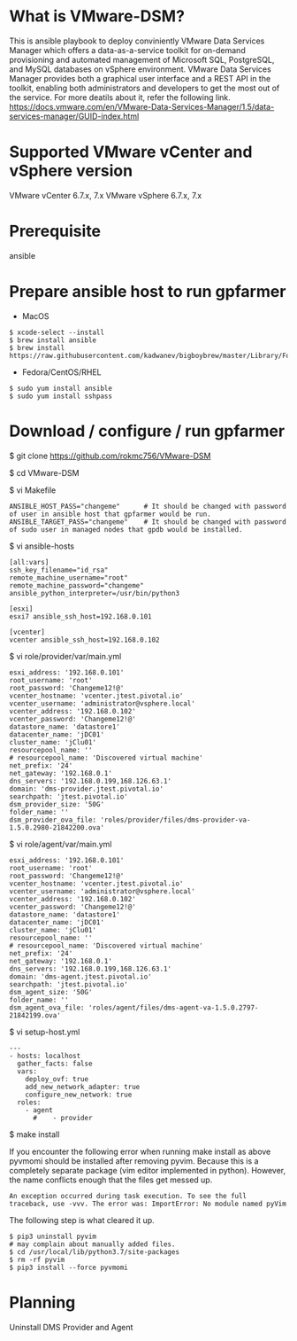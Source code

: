# What is VMware-DSM?
This is ansible playbook to deploy conviniently VMware Data Services Manager which  offers a data-as-a-service toolkit for on-demand provisioning and automated management of Microsoft SQL, PostgreSQL, and MySQL databases on vSphere environment. VMware Data Services Manager provides both a graphical user interface and a REST API in the toolkit, enabling both administrators and developers to get the most out of the service.
For more deatils about it, refer the following link. https://docs.vmware.com/en/VMware-Data-Services-Manager/1.5/data-services-manager/GUID-index.html

# Supported VMware vCenter and vSphere version
VMware vCenter 6.7.x, 7.x
VMware vSphere 6.7.x, 7.x

# Prerequisite
ansible

# Prepare ansible host to run gpfarmer
* MacOS
~~~
$ xcode-select --install
$ brew install ansible
$ brew install https://raw.githubusercontent.com/kadwanev/bigboybrew/master/Library/Formula/sshpass.rb
~~~

* Fedora/CentOS/RHEL
~~~
$ sudo yum install ansible
$ sudo yum install sshpass
~~~

# Download / configure / run gpfarmer
$ git clone https://github.com/rokmc756/VMware-DSM

$ cd VMware-DSM

$ vi Makefile
~~~
ANSIBLE_HOST_PASS="changeme"      # It should be changed with password of user in ansible host that gpfarmer would be run.
ANSIBLE_TARGET_PASS="changeme"    # It should be changed with password of sudo user in managed nodes that gpdb would be installed.
~~~

$ vi ansible-hosts
~~~
[all:vars]
ssh_key_filename="id_rsa"
remote_machine_username="root"
remote_machine_password="changeme"
ansible_python_interpreter=/usr/bin/python3

[esxi]
esxi7 ansible_ssh_host=192.168.0.101

[vcenter]
vcenter ansible_ssh_host=192.168.0.102
~~~

$ vi role/provider/var/main.yml
~~~
esxi_address: '192.168.0.101'
root_username: 'root'
root_password: 'Changeme12!@'
vcenter_hostname: 'vcenter.jtest.pivotal.io'
vcenter_username: 'administrator@vsphere.local'
vcenter_address: '192.168.0.102'
vcenter_password: 'Changeme12!@'
datastore_name: 'datastore1'
datacenter_name: 'jDC01'
cluster_name: 'jClu01'
resourcepool_name: ''
# resourcepool_name: 'Discovered virtual machine'
net_prefix: '24'
net_gateway: '192.168.0.1'
dns_servers: '192.168.0.199,168.126.63.1'
domain: 'dms-provider.jtest.pivotal.io'
searchpath: 'jtest.pivotal.io'
dsm_provider_size: '50G'
folder_name: ''
dsm_provider_ova_file: 'roles/provider/files/dms-provider-va-1.5.0.2980-21842200.ova'
~~~

$ vi role/agent/var/main.yml
~~~
esxi_address: '192.168.0.101'
root_username: 'root'
root_password: 'Changeme12!@'
vcenter_hostname: 'vcenter.jtest.pivotal.io'
vcenter_username: 'administrator@vsphere.local'
vcenter_address: '192.168.0.102'
vcenter_password: 'Changeme12!@'
datastore_name: 'datastore1'
datacenter_name: 'jDC01'
cluster_name: 'jClu01'
resourcepool_name: ''
# resourcepool_name: 'Discovered virtual machine'
net_prefix: '24'
net_gateway: '192.168.0.1'
dns_servers: '192.168.0.199,168.126.63.1'
domain: 'dms-agent.jtest.pivotal.io'
searchpath: 'jtest.pivotal.io'
dsm_agent_size: '50G'
folder_name: ''
dsm_agent_ova_file: 'roles/agent/files/dms-agent-va-1.5.0.2797-21842199.ova'
~~~

$ vi setup-host.yml
~~~
---
- hosts: localhost
  gather_facts: false
  vars:
    deploy_ovf: true
    add_new_network_adapter: true
    configure_new_network: true
  roles:
    - agent
      #    - provider
~~~

$ make install


If you encounter the following error when running make install as above pyvmomi should be installed after removing pyvim.
Because this is a completely separate package (vim editor implemented in python). However, the name conflicts enough that the files get messed up.
~~~
An exception occurred during task execution. To see the full traceback, use -vvv. The error was: ImportError: No module named pyVim
~~~

The following step is what cleared it up.
~~~
$ pip3 uninstall pyvim
# may complain about manually added files.
$ cd /usr/local/lib/python3.7/site-packages
$ rm -rf pyvim
$ pip3 install --force pyvmomi
~~~

# Planning
Uninstall DMS Provider and Agent
